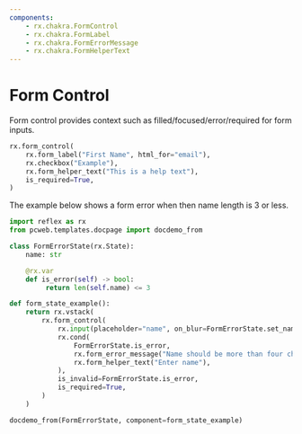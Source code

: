 ```yaml
---
components:
    - rx.chakra.FormControl
    - rx.chakra.FormLabel
    - rx.chakra.FormErrorMessage
    - rx.chakra.FormHelperText
---
```


# Form Control

Form control provides context such as filled/focused/error/required for form inputs.

```python demo
rx.form_control(
    rx.form_label("First Name", html_for="email"),
    rx.checkbox("Example"),
    rx.form_helper_text("This is a help text"),
    is_required=True,
)
```

The example below shows a form error when then name length is 3 or less.

```python exec
import reflex as rx
from pcweb.templates.docpage import docdemo_from

class FormErrorState(rx.State):
    name: str

    @rx.var
    def is_error(self) -> bool:
         return len(self.name) <= 3

def form_state_example():
    return rx.vstack(
        rx.form_control(
            rx.input(placeholder="name", on_blur=FormErrorState.set_name),
            rx.cond(
                FormErrorState.is_error,
                rx.form_error_message("Name should be more than four characters"),
                rx.form_helper_text("Enter name"),
            ),
            is_invalid=FormErrorState.is_error,
            is_required=True,
        )
    )
```

```python eval
docdemo_from(FormErrorState, component=form_state_example)
```